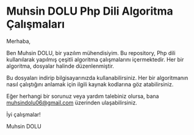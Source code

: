 # Muhsin DOLU Php Dili Algoritma Çalışmaları

Merhaba,

Ben Muhsin DOLU, bir yazılım mühendisiyim. Bu repository, Php dili kullanılarak yapılmış çeşitli algoritma çalışmalarını içermektedir. Her bir algoritma, dosyalar halinde düzenlenmiştir.

Bu dosyaları indirip bilgisayarınızda kullanabilirsiniz. Her bir algoritmanın nasıl çalıştığını anlamak için ilgili kaynak kodlarına göz atabilirsiniz.

Eğer herhangi bir sorunuz veya yardım talebiniz olursa, bana [muhsindolu06@gmail.com](mailto:muhsindolu06@gmail.com) üzerinden ulaşabilirsiniz.

İyi çalışmalar!

Muhsin DOLU
